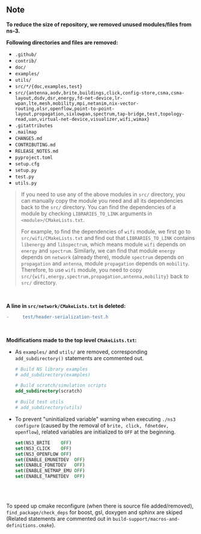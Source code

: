 ## Note
**To reduce the size of repository, we removed unused modules/files from ns-3.**

**Following directories and files are removed:**
- `.github/`
- `contrib/`
- `doc/`
- `examples/`
- `utils/`
- `src/*/{doc,examples,test}`
- `src/{antenna,aodv,brite,buildings,click,config-store,csma,csma-layout,dsdv,dsr,energy,fd-net-device,lr-wpan,lte,mesh,mobility,mpi,netanim,nix-vector-routing,olsr,openflow,point-to-point-layout,propagation,sixlowpan,spectrum,tap-bridge,test,topology-read,uan,virtual-net-device,visualizer,wifi,wimax}`
- `.gitattributes`
- `.mailmap`
- `CHANGES.md`
- `CONTRIBUTING.md`
- `RELEASE_NOTES.md`
- `pyproject.toml`
- `setup.cfg`
- `setup.py`
- `test.py`
- `utils.py`

> If you need to use any of the above modules in `src/` directory, you can manually copy the module you need and all its dependencies back to the `src/` directory.
You can find the dependencies of a module by checking `LIBRARIES_TO_LINK` arguments in `<module>/CMakeLists.txt`.
> 
> For example, to find the dependencies of `wifi` module, we first go to `src/wifi/CMakeLists.txt` and find out that `LIBRARIES_TO_LINK` contains `libenergy` and `libspectrum`, which means module `wifi` depends on `energy` and `spectrum`. Similarly, we can find that module `energy` depends on `network` (already there), module `spectrum` depends on `propagation` and `antenna`, module `propagation` depends on `mobility`. Therefore, to use `wifi` module, you need to copy `src/{wifi,energy,spectrum,propagation,antenna,mobility}` back to `src/` directory.

<br>


**A line in `src/network/CMakeLists.txt` is deleted:**
```diff
-     test/header-serialization-test.h
```

<br>

**Modifications made to the top level `CMakeLists.txt`:**
- As `examples/` and `utils/` are removed, corresponding `add_subdirectory()` statements are commented out.
  ```cmake
  # Build NS library examples
  # add_subdirectory(examples)

  # Build scratch/simulation scripts
  add_subdirectory(scratch)

  # Build test utils
  # add_subdirectory(utils)
  ```

- To prevent "uninitialized variable" warning when executing `./ns3 configure` (caused by the removal of `brite, click, fdnetdev, openflow`), related variables are initialized to `OFF` at the beginning.
  ```cmake
  set(NS3_BRITE    OFF)
  set(NS3_CLICK    OFF)
  set(NS3_OPENFLOW OFF)
  set(ENABLE_EMUNETDEV  OFF)
  set(ENABLE_FDNETDEV   OFF)
  set(ENABLE_NETMAP_EMU OFF)
  set(ENABLE_TAPNETDEV  OFF)
  ```

<br>
<br>

To speed up cmake reconfigure (when there is source file added/removed),
`find_package/check_deps` for boost, gsl, doxygen and sphinx are skiped (Related statements are commented out in `build-support/macros-and-definitions.cmake`).